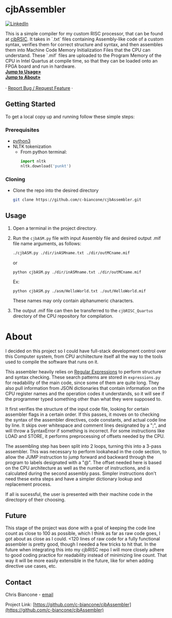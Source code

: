 # cjbAssembler

<!--
[![Contributors][contributors-shield]][contributors-url]
[![Forks][forks-shield]][forks-url]
[![Stargazers][stars-shield]][stars-url]
[![Issues][issues-shield]][issues-url]
[![MIT License][license-shield]][license-url] -->
[![LinkedIn][linkedin-shield]][linkedin-url]

<!-- DESCRIPTION -->
  <p align="left">
    This is a simple compiler for my custom RISC processor, that can be found at <a href="https://github.com/c-biancone/cjbRISC">cjbRSIC</a>. It takes in `.txt` files containing Assembly-like code of a custom syntax, verifies them for correct structure and syntax, and then assembles them into Machine Code Memory Initialization Files  that the CPU can understand. These `.mif` files are uploaded to the Program Memory of the CPU in Intel Quartus at compile time, so that they can be loaded onto an FPGA board and run in hardware.
    <br />
    <a href="#usage"><strong>Jump to Usage»</strong></a>
  <br/>
    <a href="#about"><strong>Jump to About»</strong></a>
    <br />
    <br />
    <!-- <a href="https://github.com/github_username/repo_name">View Demo</a> -->
    ·
    <a href="https://github.com/c-biancone/cjbRISC/issues">Report Bug / Request Feature</a>
    ·
  </p>

<!-- GETTING STARTED -->
## Getting Started

To get a local copy up and running follow these simple steps:

### Prerequisites
* <a href = "https://www.python.org/downloads/">python3</a>
* NLTK tokenization
  * From python terminal:
    ```python
    import nltk
    nltk.download('punkt')
    ```

### Cloning

* Clone the repo into the desired directory
   ```sh
   git clone https://github.com/c-biancone/cjbAssembler.git
   ```
   
## Usage 
1. Open a terminal in the project directory.
2. Run the `cjbASM.py` file with input Assembly file and desired output .mif file name arguments, as follows:
    ```sh
    ./cjbASM.py ./dir/inASMname.txt ./dir/outMCname.mif
    ```
    or
    ```
    python cjbASM.py ./dir/inASMname.txt ./dir/outMCname.mif
    ```
    Ex:
    ```
    python cjbASM.py ./asm/HelloWorld.txt ./out/HelloWorld.mif
    ```
    These names may only contain alphanumeric characters.
    
3. The output .mif file can then be transferred to the `cjbRISC_Quartus` directory of the CPU repository for compilation.


# About
I decided on this project so I could have full-stack development control over this Computer system, from CPU archiitecture itself all the way to the tools used to compile the software that runs on it.

This assembler heavily relies on <a href="https://en.wikipedia.org/wiki/Regular_expression">Regular Expressions</a> to perform structure and syntax checking. These search patterns are stored in `expressions.py` for readability of the main code, since some of them are quite long. They also pull information from JSON dictionaries that contain information on the CPU register names and the operation codes it understands, so it will see if the programmer typed something other than what they were supposed to.

It first verifies the structure of the input code file, looking for certain assembler flags in a certain order. If this passes, it moves on to checking the syntax of the assembler directives, code constants, and actual code line by line. It skips over whitespace and comment lines designated by a ";", and will throw a SyntaxError if something is incorrect. For some instructions like LOAD and STORE, it performs preprocessing of offsets needed by the CPU.

The assembling step has been split into 2 loops, turning this into a 3-pass assembler. This was necessary to perform lookahead in the code section, to allow the JUMP instruction to jump forward and backward through the program to labels designated with a "@". The offset needed here is based on the CPU architecture as well as the number of instructions, and is calculated during the second assembly pass. Simpler instructions don't need these extra steps and have a simpler dictionary lookup and replacement process.

If all is sucessful, the user is presented with their machine code in the directopry of their choosing.

## Future 
This stage of the project was done with a goal of keeping the code line count as close to 100 as possible, which I think as far as raw code goes, I got about as close as I could. <120 lines of raw code for a fully functional assembler is pretty good, though I needed a few tricks to hit that. In the future when integrating this into my cjbRISC repo I will more closely adhere to good coding practice for readability instead of minimizing line count. That way it will be more easily extensible in the future, like for when adding directive use cases, etc.


<!-- CONTACT -->
## Contact

Chris Biancone - [email](chris.biancone@gmail.com)

Project Link: [https://github.com/c-biancone/cjbAssembler](https://github.com/c-biancone/cjbAssembler)

<!-- MARKDOWN LINKS & IMAGES -->
<!-- https://www.markdownguide.org/basic-syntax/#reference-style-links -->
[linkedin-shield]: https://img.shields.io/badge/-LinkedIn-black.svg?style=for-the-badge&logo=linkedin&colorB=555
[linkedin-url]: https://linkedin.com/in/chris-biancone
